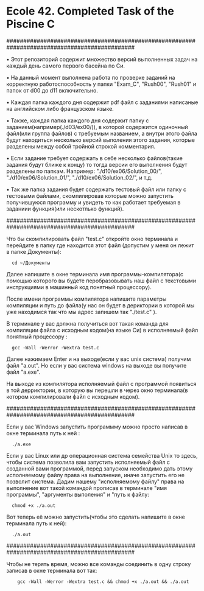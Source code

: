 # Ecole 42. Completed Task of the Piscine C
##############################################################################################

 • Этот репозиторий содержит множество версий выполненных задач на каждый день самого первого басейна по Си. 



 • На данный момент выполнена работа по проверке заданий на корректную работоспособность у папки "Exam_C", "Rush00", "Rush01" и папок от d00 до d11 включительно.



 • Каждая папка каждого дня содержит pdf файл с заданиями написаные на английском либо французском языке. 



 • Также, каждая папка каждого дня содержит папку с заданием(например(./d03/ex00/)), в которой содержится одиночный файл(или группа файлов) с требуемым названием, а внутри этого файла будут находиться несколько версий выполения этого задания, которые разделены между собой тройной строкой комментария. 




 • Если задание требует содержать в себе несколько файлов(такие задания будут ближе к концу) то тогда версии его выполнения будут разделены по папкам. Например:  "./d10/ex06/Solution_00/", "./d10/ex06/Solution_01/", "./d10/ex06/Solution_02/", и т.д.




 • Так же папка задания будет содержать тестовый файл или папку с тестовыми файлами, скомпилировав которые можно запустить получившуюся программу и увидеть то как работает требуемая в заданиии функция(или нескотлько функций).

##############################################################################################

Что бы скомпилировать файл "test.c" откройте окно терминала и перейдите в папку где находится этот файл (допустим у меня он лежит в папке Документы): 

      cd ~/Документы


Далее напишите в окне терминала имя программы-компилятора(с помощью которого вы будете перобразовывать наш файл с текстовыми инструкциями в машинный код понятный процессору).


После имени программы компилятора напишите параметры компиляции и путь до файла(у нас он будет в дериктории в которой мы уже находимся так что мы адрес запишем так "./test.c" ). 


В терминале у вас должна получиться вот такая команда для компиляции файла с исходным кодом(на языке Cи) в исполняемый файл понятный процессору :  

      gcc -Wall -Werror -Wextra test.c 


Далее нажимаем Enter и на выходе(если у вас unix система) получим файл "a.out". Но если у вас система windows на выходе вы получите файл "a.exe". 


На выходе из компилятора исполняемый файл с программой появиться в той дерриктории, в которую вы перешли в через окно терминала(в котором компилировали файл с исходным кодом).

##############################################################################################

Если у вас Windows запустить программму можно просто написав в окне терминала путь к ней :

      ./a.exe


Если у вас Linux или др операционная система семейства Unix то здесь, чтобы система позволила вам запустить исполняемый файл с созданной вами программой, перед запуском необходимо дать этому исполняемому файлу права на выполнение, иначе запустить его не позволит система. Дадим нашему "исполняемому файлу" права на выполнение вот такой командой прописав в терминале "имя программы", "аргументы выполения" и "путь к файлу:  

      chmod +x ./a.out


Вот теперь её можно запустить(чтобы это сделать напишите в окне терминала путь к ней): 

      ./a.out


##############################################################################################

Чтобы не терять время, можно все команды соединить в одну строку записав в окне терминала вот так:  

        gcc -Wall -Werror -Wextra test.c && chmod +x ./a.out && ./a.out
